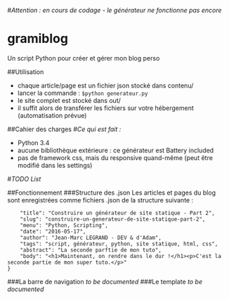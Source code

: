 #*Attention : en cours de codage - le générateur ne fonctionne pas encore*

# gramiblog
Un script Python pour créer et gérer mon blog perso

##Utilisation
- chaque article/page est un fichier json stocké dans contenu/ 
- lancer la commande : ```$python generateur.py```
- le site complet est stocké dans out/
- il suffit alors de transférer les fichiers sur votre hébergement (automatisation prévue)

##Cahier des charges
#*Ce qui est fait :*
- Python 3.4
- aucune bibliothèque extérieure : ce générateur est Battery included
- pas de framework css, mais du responsive quand-même (peut être modifié dans les settings)

#*TODO List*

##Fonctionnement
###Structure des .json
Les articles et pages du blog sont enregistrées comme fichiers .json de la structure suivante :
```{
	"title": "Construire un générateur de site statique - Part 2",
	"slug": "construire-un-generateur-de-site-statique-part-2",
	"menu": "Python, Scripting",
	"date": "2016-05-17",
	"author": "Jean-Marc LEGRAND - DEV & d'Adam",
	"tags": "script, générateur, python, site statique, html, css",
	"abstract": "La seconde parftie de mon tuto",
	"body": "<h1>Maintenant, on rendre dans le dur !</h1><p>C'est la seconde partie de mon super tuto.</p>"
}
```

###La barre de navigation
*to be documented*
###Le template
*to be documented*
